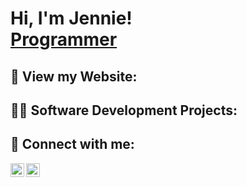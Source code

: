 <h1>Hi, I'm Jennie! <br/><a href="https://github.com/jenniezhou1">Programmer</a></h1>

<h2> 💌 View my Website:</h2>

<h2>👨‍💻 Software Development Projects:</h2>

<h2> 🤳 Connect with me:</h2>

[<img align="left" alt="JennieZhou | LinkedIn" width="22px" src="https://cdn.jsdelivr.net/npm/simple-icons@v3/icons/linkedin.svg" />][linkedin]
[<img align="left" alt="JennieZhou | Instagram" width="22px" src="https://cdn.jsdelivr.net/npm/simple-icons@v3/icons/instagram.svg" />][instagram]

[instagram]: https://www.instagram.com/jenniezhou/
[linkedin]: https://linkedin.com/in/jenniezhou1
